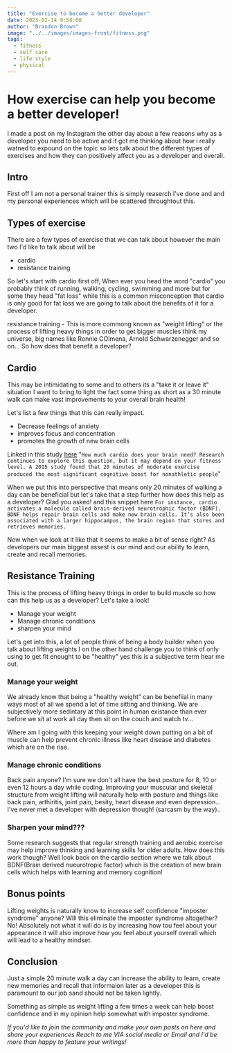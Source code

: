 ```yaml
---
title: "Exercise to become a better developer"
date: 2023-02-14 9:58:00
author: "Brandon Brown"
image: "../../images/images-front/fitness.png"
tags:
  - fitness
  - self care
  - life style 
  - physical
---
```


# How exercise can help you become a better developer!

I made a post on my Instagram the other day about a few reasons why as a developer you need to be active and it got me thinking about how i really watned to expound on the topic so lets talk about the different types of exercises and how they can positively affect you as a developer and overall.

## Intro

First off I am not a personal trainer this is simply reaserch I've done and and my personal experiences which will be scattered throughtout this.

## Types of exercise

There are a few types of exercise that we can talk about however the main two I'd like to talk about will be 

- cardio
- resistance training

So let's start with cardio first off, When ever you head the word "cardio" you probably think of running, walking, cycling, swimming and more but for some they head "fat loss" while this is a common misconception that cardio is only good for fat loss we are going to talk about the benefits of it for a developer.

resistance training - This is more commong known as "weight lifting" or the process of lifting heavy things in order to get bigger muscles think my universe, big names like Ronnie COlmena, Arnold Schwarzenegger and so on... So how does that benefit a developer?

## Cardio 

This may be intimidating to some and to others its a "take it or leave it" situation I want to bring to light the fact some thing as short as a 30 minute walk can make vast improvements to your overall brain health! 

Let's list a few things that this can really impact.

- Decrease feelings of anxiety
- improves focus and concentration
- promotes the growth of new brain cells

Linked in this study [here](https://www.health.harvard.edu/exercise-and-fitness/working-out-your-brain#:~:text=Cardio%20exercise%20strengthens%20the%20heart,blood%20flow%20to%20the%20brain.) "`How much cardio does your brain need? Research continues to explore this question, but it may depend on your fitness level. A 2015 study found that 20 minutes of moderate exercise produced the most significant cognitive boost for nonathletic people`"

When we put this into perspective that means only 20 minutes of walking a day can be beneficial but let's take that a step further how does this help as a developer? Glad you asked! and this snippet here `For instance, cardio activates a molecule called brain-derived neurotrophic factor (BDNF). BDNF helps repair brain cells and make new brain cells. It’s also been associated with a larger hippocampus, the brain region that stores and retrieves memories.`

Now when we look at it like that it seems to make a bit of sense right? As developers our main biggest assest is our mind and our ability to learn, create and recall memories.

## Resistance Training

This is the process of lifting heavy things in order to build muscle so how can this help us as a developer? Let's take a look! 

- Manage your weight
- Manage chronic conditions
- sharpen your mind

Let's get into this, a lot of people think of being a body builder when you talk about lifting weights I on the other hand challenge you to think of only using to get fit enought to be "healthy" yes this is a subjective term hear me out.

### Manage your weight 

We already know that being a "healthy weight" can be benefiial in many ways most of all we spend a lot of time sitting and thinking. We are subjectively more sedintary at this point in human existance than ever before we sit at work all day then sit on the couch and watch tv...

Where am I going with this keeping your weight down putting on a bit of muscle can help prevent chronic illness like heart disease and diabetes which are on the rise.

### Manage chronic conditions

Back pain anyone? I'm sure we don't all have the best posture for 8, 10 or even 12 hours a day while coding. Improving your muscular and skeletal structure from weight lifting will naturally help with posture and things like back pain, arthiritis, joint pain, besity, heart disease and even depression... I've never met a developer with depression though! (sarcasm by the way)..

### Sharpen your mind???

Some research suggests that regular strength training and aerobic exercise may help improve thinking and learning skills for older adults. How does this work though? Well look back on the cardio section where we talk about BDNF(Brain derived nueurotropic factor) which is the creation of new brain cells which helps with learning and memory cognition!

## Bonus points

Lifting weights is naturally know to increase self confidence "imposter syndrome" anyone? WIll this eliminate the imposter syndrome altogether? No! Absolutely not what it will do is by increasing how tou feel about your appearance it will also improve how you feel about yourself overall which will lead to a healthy mindset.


## Conclusion

Just a simple 20 minute walk a day can increase the ability to learn, create new memories and recall that informaion later as a developer this is paramount to our job sand should not be taken lightly. 

Something as simple as weight lifting a few times a week can help boost confidence and in my opinion help somewhat with imposter syndrome. 

*If you'd like to join the community and make your own posts on here and share your experiences Reach to me VIA social media or Email and I'd be more than happy to feature your writings!* 

